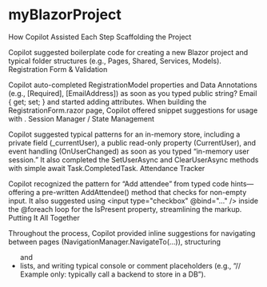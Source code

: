 # myBlazorProject

How Copilot Assisted Each Step
Scaffolding the Project

Copilot suggested boilerplate code for creating a new Blazor project and typical folder structures (e.g., Pages, Shared, Services, Models).
Registration Form & Validation

Copilot auto-completed RegistrationModel properties and Data Annotations (e.g., [Required], [EmailAddress]) as soon as you typed public string? Email { get; set; } and started adding attributes.
When building the RegistrationForm.razor page, Copilot offered snippet suggestions for <EditForm> usage with <DataAnnotationsValidator>.
Session Manager / State Management

Copilot suggested typical patterns for an in-memory store, including a private field (_currentUser), a public read-only property (CurrentUser), and event handling (OnUserChanged) as soon as you typed “in-memory user session.”
It also completed the SetUserAsync and ClearUserAsync methods with simple await Task.CompletedTask.
Attendance Tracker

Copilot recognized the pattern for “Add attendee” from typed code hints—offering a pre-written AddAttendee() method that checks for non-empty input.
It also suggested using <input type="checkbox" @bind="..." /> inside the @foreach loop for the IsPresent property, streamlining the markup.
Putting It All Together

Throughout the process, Copilot provided inline suggestions for navigating between pages (NavigationManager.NavigateTo(...)), structuring <ul> and <li> lists, and writing typical console or comment placeholders (e.g., “// Example only: typically call a backend to store in a DB”).
